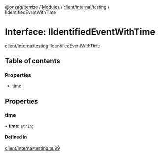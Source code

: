[@onzag/itemize](../README.md) / [Modules](../modules.md) / [client/internal/testing](../modules/client_internal_testing.md) / IIdentifiedEventWithTime

# Interface: IIdentifiedEventWithTime

[client/internal/testing](../modules/client_internal_testing.md).IIdentifiedEventWithTime

## Table of contents

### Properties

- [time](client_internal_testing.IIdentifiedEventWithTime.md#time)

## Properties

### time

• **time**: `string`

#### Defined in

[client/internal/testing.ts:99](https://github.com/onzag/itemize/blob/5c2808d3/client/internal/testing.ts#L99)
